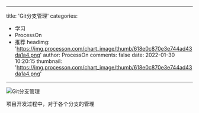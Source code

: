 
---
title: 'Git分支管理'
categories: 
 - 学习
 - ProcessOn
 - 推荐
headimg: 'https://img.processon.com/chart_image/thumb/618e0c870e3e744ad43da1a4.png'
author: ProcessOn
comments: false
date: 2022-01-30 10:20:15
thumbnail: 'https://img.processon.com/chart_image/thumb/618e0c870e3e744ad43da1a4.png'
---

<div>   
<img class="thumb" alt="Git分支管理" src="https://img.processon.com/chart_image/thumb/618e0c870e3e744ad43da1a4.png" referrerpolicy="no-referrer">
<p>项目开发过程中，对于各个分支的管理</p>  
</div>
            